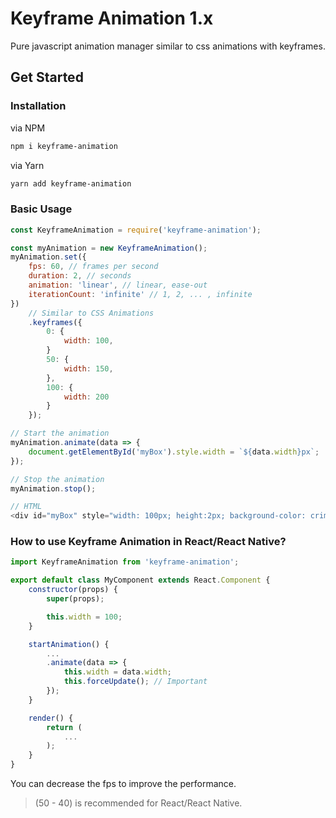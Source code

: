 # Keyframe Animation 1.x
Pure javascript animation manager similar to css animations with keyframes.

## Get Started
### Installation
via NPM
```bash
npm i keyframe-animation
```
via Yarn
```bash
yarn add keyframe-animation
```

### Basic Usage
```javascript
const KeyframeAnimation = require('keyframe-animation');

const myAnimation = new KeyframeAnimation();
myAnimation.set({
    fps: 60, // frames per second
    duration: 2, // seconds
    animation: 'linear', // linear, ease-out
    iterationCount: 'infinite' // 1, 2, ... , infinite
})
    // Similar to CSS Animations
    .keyframes({
        0: {
            width: 100,
        }
        50: {
            width: 150,
        },
        100: {
            width: 200
        }
    });

// Start the animation
myAnimation.animate(data => {
    document.getElementById('myBox').style.width = `${data.width}px`;
});

// Stop the animation
myAnimation.stop();

// HTML
<div id="myBox" style="width: 100px; height:2px; background-color: crimson;"></div>
```

### How to use Keyframe Animation in React/React Native?
```javascript
import KeyframeAnimation from 'keyframe-animation';

export default class MyComponent extends React.Component {
    constructor(props) {
        super(props);

        this.width = 100;
    }

    startAnimation() {
        ...
        .animate(data => {
            this.width = data.width;
            this.forceUpdate(); // Important
        });
    }

    render() {
        return (
            ...
        );
    }
}
```
You can decrease the fps to improve the performance.

>(50 - 40) is recommended for React/React Native.